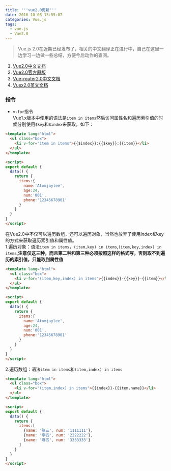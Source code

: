 ```yaml
---
title: '''vue2.0更新'''
date: 2016-10-08 15:55:07
categories: Vue.js
tags:
  - vue.js
  - Vue2.0
---
```


> Vue.js 2.0在近期已经发布了，相关的中文翻译正在进行中，自己在这里一边学习一边做一些总结，方便今后动作的查阅。

1. [Vue2.0中文文档](http://vuefe.cn/)
2. [Vue2.0官方原版](http://vuejs.org/guide/)
3. [Vue-router2.0中文文档](http://router.vuejs.org/zh-cn/index.html)
4. [Vuex2.0英文文档](http://vuex.vuejs.org/en/index.html)

### 指令
<!-- more -->
- `v-for`指令  
  Vue1.x版本中使用的语法是`item in items`然后访问属性名和遍历索引值的时候分别使用`$key`和`$index`来获取，如下：


```html
<template lang="html">
  <ul class="box">
    <li v-for="item in items">{{$index}}:{{$key}}:{{item}}</li>
  </ul>
</template>

<script>
export default {
  data() {
    return {
      items:{
        name:'Atomjaylee',
        age:24,
        num:'001',
        phone:'12345678901'
      }
    }
  }
}
</script>
```
在Vue2.0中不仅可以遍历数组，还可以遍历对象，当然也放弃了使用$index和$key的方式来获取遍历索引值和属性值。  
1.遍历对象：语法`item in items`，`(item,key) in items`,`(item,key,index) in items`,**注意仅这三种，而且第二种和第三种必须按照这样的格式写，否则取不到遍历的索引值，只能取到属性值**
```html
<template lang="html">
  <ul class="box">
    <li v-for="(item,key,index) in items">{{index}}-{{key}}-{{item}}</li>
  </ul>
</template>

<script>
export default {
  data() {
    return {
      items:{
        name:'Atomjaylee',
        age:24,
        num:'001',
        phone:'12345678901'
      }
    }
  }
}
</script>
```
2.遍历数组：语法`item in items`和`(item,index) in items`
```html
<template lang="html">
  <ul class="box">
    <li v-for="(item,index) in items">{{index}}-{{item.name}}</li>
  </ul>
</template>

<script>
export default {
  data() {
    return {
      items:[
        {name: '张三', num: '1111111'},
        {name: '李四', num: '2222222'},
        {name: '麻五', num: '3333333'}
      ]
    }
  }
}
</script>
```
